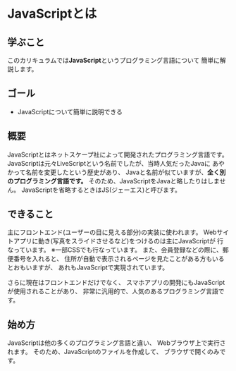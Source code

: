 # JavaScriptとは

## 学ぶこと
このカリキュラムでは**JavaScript**というプログラミング言語について
簡単に解説します。

## ゴール
- JavaScriptについて簡単に説明できる

## 概要
JavaScriptとはネットスケープ社によって開発されたプログラミング言語です。
JavaScriptは元々LiveScriptという名前でしたが、当時人気だったJavaに
あやかって名前を変更したという歴史があり、
Javaと名前が似ていますが、**全く別のプログラミング言語です。**
そのため、JavaScriptをJavaと略したりはしません。
JavaScriptを省略するときはJS(ジェーエス)と呼びます。

## できること
主にフロントエンド(ユーザーの目に見える部分)の実装に使われます。
Webサイトアプリに動き(写真をスライドさせるなど)をつけるのは主にJavaScriptが
行なっています。
※一部CSSでも行なっています。
また、会員登録などの際に、郵便番号を入れると、
住所が自動で表示されるページを見たことがある方もいるとおもいますが、
あれもJavaScriptで実現されています。

さらに現在はフロントエンドだけでなく、
スマホアプリの開発にもJavaScriptが使用されることがあり、
非常に汎用的で、人気のあるプログラミング言語です。

## 始め方
JavaScriptは他の多くのプログラミング言語と違い、
Webブラウザ上で実行されます。
そのため、JavaScriptのファイルを作成して、
ブラウザで開くのみです。



